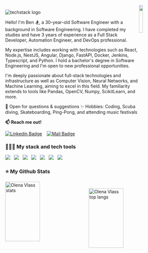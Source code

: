
<img align="right" width="15%" src="https://github.com/ElenVlass/ElenVlass/assets/72293912/ad1a199a-ccec-4f7e-9139-149ba2fa6ba6"/>

![techstack logo](https://readme-components.vercel.app/api?component=logo&logo=👋&desc=Hello_world🌍,_my_name_is_Ben&f&fill=linear-gradient%28to%20right%2C%20%231f1c2c%2C%20%23928dab%29)

Hello! I'm Ben 🏂, a 30-year-old Software Engineer with a background in Software Engineering. I have completed my studies and have 3 years of experience as a Full Stack Developer, Automation Engineer, and DevOps professional.

My expertise includes working with technologies such as React, Node.js, NestJS, Angular, Django, FastAPI, Docker, Jenkins, Typescript, and Python. I hold a bachelor's degree in Software Engineering and I'm open to new professional opportunities.

I'm deeply passionate about full-stack technologies and infrastructure as well as Computer Vision, Neural Networks, and Machine Learning, aiming to excel in this field. My familiarity extends to tools like Pandas, OpenCV, Numpy, ScikitLearn, and more.

💬 Open for questions & suggestions
✨ Hobbies: Coding, Scuba diving, Skateboarding, Ping-Pong, and attending music festivals
  
**:mailbox:  Reach me out!**

[![Linkedin Badge](https://img.shields.io/badge/-Ben_Koren_Kruiger-0e76a8?style=flat&labelColor=0e76a8&logo=linkedin&logoColor=white)](https://www.linkedin.com/in/ben-koren-kruiger/)&nbsp;&nbsp;&nbsp;
[![Mail Badge](https://img.shields.io/badge/-Ben_Koren_Kruiger-c0392b?style=flat&labelColor=c0392b&logo=gmail&logoColor=white)](mailto:benkoren23@gmail.com)&nbsp;&nbsp;&nbsp;

### 👨🏻‍💻 My stack and tech tools

<img  src="https://readme-components.vercel.app/api?component=logo&fill=linear-gradient%28to%20right%2C%20%231f1c2c%2C%20%23928dab%29&logo=typeScript&svgfill=2d79c7">&nbsp;&nbsp;&nbsp;<img  src="https://readme-components.vercel.app/api?component=logo&fill=linear-gradient%28to%20right%2C%20%231f1c2c%2C%20%23928dab%29&logo=javaScript&svgfill=f6df1c">&nbsp;&nbsp;&nbsp;<img  src="https://readme-components.vercel.app/api?component=logo&fill=linear-gradient%28to%20right%2C%20%231f1c2c%2C%20%23928dab%29&logo=react&animation=spin&svgfill=15d8fe">&nbsp;&nbsp;&nbsp;<img  src="https://readme-components.vercel.app/api?component=logo&fill=linear-gradient%28to%20right%2C%20%231f1c2c%2C%20%23928dab%29&logo=node.js&svgfill=659b60">&nbsp;&nbsp;&nbsp;<img  src="[https://readme-components.vercel.app/api?component=logo&fill=linear-gradient%28to%20right%2C%20%231f1c2c%2C%20%23928dab%29&logo=node.js&svgfill=659b60](https://readme-components.vercel.app/api?component=logo&logo=nestjs)">&nbsp;&nbsp;&nbsp;<img  src="[https://readme-components.vercel.app/api?component=logo&fill=linear-gradient%28to%20right%2C%20%231f1c2c%2C%20%23928dab%29&logo=node.js&svgfill=659b60](https://readme-components.vercel.app/api?component=logo&logo=docker)">&nbsp;&nbsp;&nbsp;<img  src="[https://readme-components.vercel.app/api?component=logo&fill=linear-gradient%28to%20right%2C%20%231f1c2c%2C%20%23928dab%29&logo=node.js&svgfill=659b60](https://readme-components.vercel.app/api?component=logo&logo=python)">&nbsp;&nbsp;&nbsp;
<!-- <img  src="https://readme-components.vercel.app/api?component=logo&fill=linear-gradient%28to%20right%2C%20%23c31432%2C%20%23240b36%29&logo=CSS3&svgfill=028dd1">&nbsp;&nbsp;&nbsp;<img  src="https://readme-components.vercel.app/api?component=logo&fill=black&logo=webpack&svgfill=8ed5fa"&nbsp;&nbsp;&nbsp;
<img src="images/javascript.png" width="80">&nbsp;&nbsp;&nbsp;<img src="images/typescript.svg" width="80">&nbsp;&nbsp;&nbsp;<img src="images/react.png" width="80">&nbsp;&nbsp;&nbsp;<img src="images/node-js.svg" width="80">&nbsp;&nbsp;&nbsp;<img src="images/gatsby.png" width="80">&nbsp;&nbsp;&nbsp;<img src="images/html.png" width="80">&nbsp;&nbsp;&nbsp;<img src="images/css.png" width="80">&nbsp;&nbsp;&nbsp;<img src="https://github.com/ElenVlass/ElenVlass/assets/72293912/40450b9c-0465-4dca-91a8-a54ae9dd8d7a" width="80">&nbsp;&nbsp;&nbsp;<img src="https://github.com/ElenVlass/ElenVlass/assets/72293912/abb23d9e-41d0-46ec-bba3-4a6c887f09ae" width="70"> > -->


### ⭐️ My Github Stats

<img src="https://github-readme-stats.vercel.app/api?username=BenK93&show_icons=true&count_private=true&hide=stars&rank_icon=github&theme=radical&bg_color=0,1f1c2c,928dab&hide_border=true&border_radius=20" width="47%" alt="Olena Vlass stats" align="left" height="190">


<img src="https://github-readme-stats.vercel.app/api/top-langs?username=BenK93&layout=compact&hide_progress=true&langs_count=6&theme=radical&bg_color=0,1f1c2c,928dab&hide_border=true&border_radius=20" width="47%" alt="Olena Vlass top langs" align="right" height="190"/>

